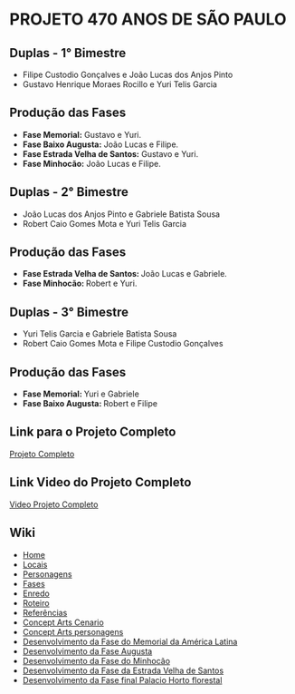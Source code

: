 # PROJETO 470 ANOS DE SÃO PAULO
## Duplas - 1° Bimestre
<ul>
    <li> Filipe Custodio Gonçalves e João Lucas dos Anjos Pinto </li>
    <li> Gustavo Henrique Moraes Rocillo e Yuri Telis Garcia </li>
</ul>

## Produção das Fases
<ul>
    <li> <b> Fase Memorial:</b> Gustavo e Yuri. </li>
    <li> <b> Fase Baixo Augusta:</b> João Lucas e Filipe. </li>
    <li> <b> Fase Estrada Velha de Santos:</b> Gustavo e Yuri. </li>
    <li> <b> Fase Minhocão:</b> João Lucas e Filipe. </li>
</ul>

## Duplas - 2° Bimestre
<ul>
<li> João Lucas dos Anjos Pinto e Gabriele Batista Sousa </li>
<li> Robert Caio Gomes Mota e Yuri Telis Garcia </li>
</ul>

## Produção das Fases
<ul>
    <li> <b> Fase Estrada Velha de Santos: </b> João Lucas e Gabriele. </li>
    <li> <b> Fase Minhocão: </b> Robert e Yuri. </li>
</ul>

## Duplas - 3° Bimestre
<ul>
    <li> Yuri Telis Garcia e Gabriele Batista Sousa </li>
    <li> Robert Caio Gomes Mota e Filipe Custodio Gonçalves </li>
</ul>

## Produção das Fases
<ul>
    <li> <b> Fase Memorial: </b> Yuri e Gabriele </li>
    <li> <b> Fase Baixo Augusta: </b> Robert e Filipe </li>
</ul>

## Link para o Projeto Completo

<a href ="https://drive.google.com/drive/folders/1ToM_0r4FRD-mkiDq1s0uL4yqd-NBCU2P?usp=sharing">Projeto Completo</a>

## Link Video do Projeto Completo
<a href ="https://drive.google.com/file/d/1GjKou_7sArjVXZu8fMKB8SCyThYHra4C/view?usp=sharing">Video Projeto Completo</a>

## Wiki
<ul>
    <li> <a href="https://github.com/yuritelis/SP470Anos-Gp2/wiki"> Home </a> </li>
    <li> <a href="https://github.com/yuritelis/SP470Anos-Gp2/wiki/Locais"> Locais </a> </li>
    <li> <a href="https://github.com/yuritelis/SP470Anos-Gp2/wiki/Personagens"> Personagens </a> </li>
    <li> <a href="https://github.com/yuritelis/SP470Anos-Gp2/wiki/Fases"> Fases </a> </li>
    <li> <a href="https://github.com/yuritelis/SP470Anos-Gp2/wiki/Enredo"> Enredo </a> </li>
    <li> <a href="https://github.com/yuritelis/SP470Anos-Gp2/wiki/Roteiro"> Roteiro </a> </li>
    <li> <a href="https://github.com/yuritelis/SP470Anos-Gp2/wiki/Refer%C3%AAncias"> Referências </a> </li>
    <li> <a href="https://github.com/yuritelis/SP470Anos-Gp2/wiki/Concept-art-‐-Cenarios"> Concept Arts Cenario </a> </li>
    <li> <a href="https://github.com/yuritelis/SP470Anos-Gp2/wiki/Concept-Arts-‐-personagens"> Concept Arts personagens</a> </li>
    <li> <a href="https://github.com/yuritelis/SP470Anos-Gp2/wiki/Desenvolvimento-Fase-1-%E2%80%90-Memorial-da-Am%C3%A9rica-Latina"> Desenvolvimento da Fase do Memorial da América Latina </a>
    <li> <a href="https://github.com/yuritelis/SP470Anos-Gp2/wiki/Desenvolvimento-Fase-2-‐-Augusta"> Desenvolvimento da Fase Augusta</a></li>
    <li> <a href="https://github.com/yuritelis/SP470Anos-Gp2/wiki/Desenvolvimento-Fase-3-%E2%80%90-Minhoc%C3%A3o"> Desenvolvimento da Fase do Minhocão </a> </li>
    <li> <a href="https://github.com/yuritelis/SP470Anos-Gp2/wiki/Desenvolvimento-fase-4-%E2%80%90-estrada-velha-de-santos"> Desenvolvimento da Fase da Estrada Velha de Santos </a> </li>
    <li> <a href="https://github.com/yuritelis/SP470Anos-Gp2/wiki/Desenvolvimento-Fase-5-‐-Palácio-Horto-Florestal"> Desenvolvimento da Fase final Palacio Horto florestal </a> </li>
</ul>
